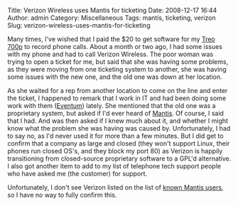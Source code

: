Title: Verizon Wireless uses Mantis for ticketing
Date: 2008-12-17 16:44
Author: admin
Category: Miscellaneous
Tags: mantis, ticketing, verizon
Slug: verizon-wireless-uses-mantis-for-ticketing

Many times, I've wished that I paid the $20 to get software for my [Treo
700p][] to record phone calls. About a month or two ago, I had some
issues with my phone and had to call Verizon Wireless. The poor woman
was trying to open a ticket for me, but said that she was having some
problems, as they were moving from one ticketing system to another, she
was having some issues with the new one, and the old one was down at her
location.

As she waited for a rep from another location to come on the line and
enter the ticket, I happened to remark that I work in IT and had been
doing some work with them ([Eventum][]) lately. She mentioned that the
old one was a proprietary system, but asked if I'd ever heard of
[Mantis][]. Of course, I said that I had. And was then asked if I knew
much about it, and whether I might know what the problem she was having
was caused by. Unfortunately, I had to say no, as I'd never used it for
more than a few minutes. But I did get to confirm that a company as
large and closed (they won't support Linux, their phones run closed
OS's, and they block my port 80) as Verizon is happily transitioning
from closed-source proprietary software to a GPL'd alternative. I also
got another item to add to my list of telephone tech support people who
have asked me (the customer) for support.

Unfortunately, I don't see Verizon listed on the list of [known Mantis
users][], so I have no way to fully confirm this.

  [Treo 700p]: http://www.palm.com/us/products/smartphones/treo700p/
  [Eventum]: http://eventum.mysql.com
  [Mantis]: http://www.mantisbt.org/
  [known Mantis users]: http://www.mantisbt.org/directory.php
